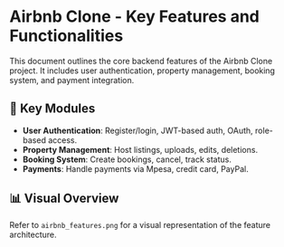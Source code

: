 # Airbnb Clone - Key Features and Functionalities

This document outlines the core backend features of the Airbnb Clone project. It includes user authentication, property management, booking system, and payment integration.

## 🔑 Key Modules
- **User Authentication**: Register/login, JWT-based auth, OAuth, role-based access.
- **Property Management**: Host listings, uploads, edits, deletions.
- **Booking System**: Create bookings, cancel, track status.
- **Payments**: Handle payments via Mpesa, credit card, PayPal.

## 📊 Visual Overview
Refer to `airbnb_features.png` for a visual representation of the feature architecture.
